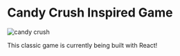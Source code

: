 # Candy Crush Inspired Game

![candy crush](https://i.ibb.co/Msz0Qn3/candy-crush-copy.png)

This classic game is currently being built with React! 

